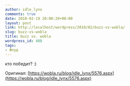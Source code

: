 ```yaml
---
author: idle_lynx
comments: true
date: 2010-02-19 20:00:29+00:00
layout: post
link: http://localhost/wordpress/2010/02/buzz-vs-wobla/
slug: buzz-vs-wobla
title: buzz vs. wobla
wordpress_id: 488
tags:
- Флуд
---
```


кто победит? :) 

Оригинал: [https://wobla.ru/blog/idle_lynx/5576.aspx](https://wobla.ru/blog/idle_lynx/5576.aspx)
